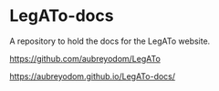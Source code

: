 # LegATo-docs

A repository to hold the docs for the LegATo website.

https://github.com/aubreyodom/LegATo

https://aubreyodom.github.io/LegATo-docs/
